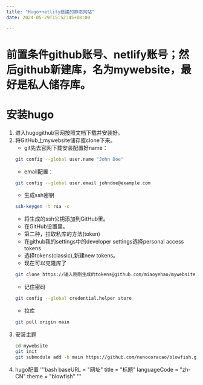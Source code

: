 ```yaml
---
title: "Hugo+netlity搭建的静态网站"
date: 2024-05-29T15:52:45+08:00

---
```


# 前置条件github账号、netlify账号；然后github新建库，名为mywebsite，最好是私人储存库。

# 安装hugo
1. 进入hugogithub官网按照文档下载并安装好。
2. 将GitHub上mywebsite储存库clone下来。
    - git先去官网下载安装配置好name：
    ```bash
    git config --global user.name "John Doe"
    ```
    - email配置：    
    ```bash
    git config --global user.email johndoe@example.com
    ```
    - 生成ssh密钥
    ```bash
    ssh-keygen -t rsa -c
    ```
    - 将生成的ssh公钥添加到GitHub里。
    - 在GitHub设置里。
    - 第二种，拉取私库的方法(token)
    - 在github我的settings中的developer settings选择personal access tokens
    - 选择tokens(classic),新建new tokens。
    - 现在可以克隆库了
    ```bash
    git clone https://输入刚刚生成的tokens@github.com/miaoyehao/mywebsite.git
    ```
    - 记住密码
    ```bash
    git config --global credential.helper store
    ```
    - 拉库
    ```bash
    git pull origin main
    ```
3. 安装主题
    ```bash
    cd mywebsite
    git init
    git submodule add -b main https://github.com/nunocoracao/blowfish.git themes/blowfish
    ```
4. hugo配置
   '''bash
   baseURL = "网址"
   title = "标题"
   languageCode = "zh-CN"
   theme = "blowfish"
   '''    